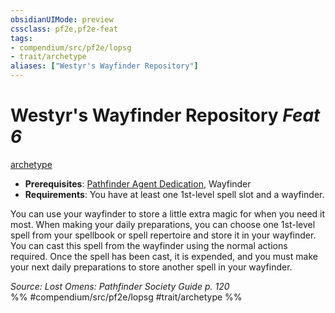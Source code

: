 ```yaml
---
obsidianUIMode: preview
cssclass: pf2e,pf2e-feat
tags:
- compendium/src/pf2e/lopsg
- trait/archetype
aliases: ["Westyr's Wayfinder Repository"]
---
```

# Westyr's Wayfinder Repository  *Feat 6*  
[archetype](../../rules/traits/archetype.md)  

- **Prerequisites**: [Pathfinder Agent Dedication](pathfinder-agent-dedication-lowg.md), Wayfinder
- **Requirements**: You have at least one 1st-level spell slot and a wayfinder.

You can use your wayfinder to store a little extra magic for when you need it most. When making your daily preparations, you can choose one 1st-level spell from your spellbook or spell repertoire and store it in your wayfinder. You can cast this spell from the wayfinder using the normal actions required. Once the spell has been cast, it is expended, and you must make your next daily preparations to store another spell in your wayfinder.

*Source: Lost Omens: Pathfinder Society Guide p. 120*  
%% #compendium/src/pf2e/lopsg #trait/archetype %%